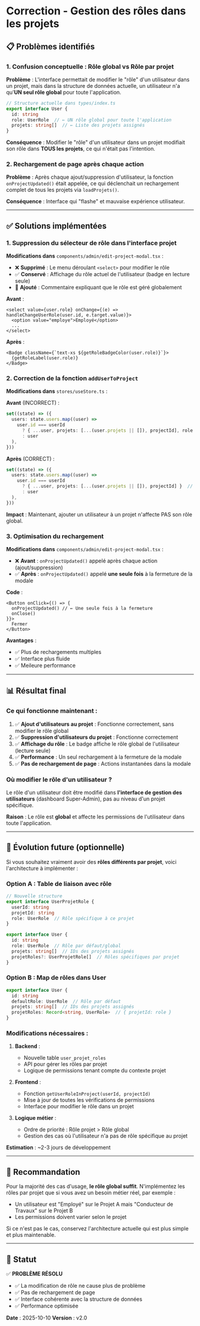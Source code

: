 # Correction - Gestion des rôles dans les projets

## 📋 Problèmes identifiés

### 1. **Confusion conceptuelle : Rôle global vs Rôle par projet**

**Problème** : L'interface permettait de modifier le "rôle" d'un utilisateur dans un projet, mais dans la structure de données actuelle, un utilisateur n'a qu'**UN seul rôle global** pour toute l'application.

```typescript
// Structure actuelle dans types/index.ts
export interface User {
  id: string
  role: UserRole  // ← UN rôle global pour toute l'application
  projets: string[]  // ← Liste des projets assignés
}
```

**Conséquence** : Modifier le "rôle" d'un utilisateur dans un projet modifiait son rôle dans **TOUS les projets**, ce qui n'était pas l'intention.

### 2. **Rechargement de page après chaque action**

**Problème** : Après chaque ajout/suppression d'utilisateur, la fonction `onProjectUpdated()` était appelée, ce qui déclenchait un rechargement complet de tous les projets via `loadProjets()`.

**Conséquence** : Interface qui "flashe" et mauvaise expérience utilisateur.

---

## ✅ Solutions implémentées

### 1. **Suppression du sélecteur de rôle dans l'interface projet**

**Modifications dans** `components/admin/edit-project-modal.tsx` :

- ❌ **Supprimé** : Le menu déroulant `<select>` pour modifier le rôle
- ✅ **Conservé** : Affichage du rôle actuel de l'utilisateur (badge en lecture seule)
- 📝 **Ajouté** : Commentaire expliquant que le rôle est géré globalement

**Avant** :
```tsx
<select value={user.role} onChange={(e) => handleChangeUserRole(user.id, e.target.value)}>
  <option value="employe">Employé</option>
  ...
</select>
```

**Après** :
```tsx
<Badge className={`text-xs ${getRoleBadgeColor(user.role)}`}>
  {getRoleLabel(user.role)}
</Badge>
```

### 2. **Correction de la fonction `addUserToProject`**

**Modifications dans** `stores/useStore.ts` :

**Avant** (INCORRECT) :
```typescript
set((state) => ({
  users: state.users.map((user) =>
    user.id === userId
      ? { ...user, projets: [...(user.projets || []), projectId], role: (role as any) || user.role }
      : user
  ),
}))
```

**Après** (CORRECT) :
```typescript
set((state) => ({
  users: state.users.map((user) =>
    user.id === userId
      ? { ...user, projets: [...(user.projets || []), projectId] }  // Ajout au projet UNIQUEMENT
      : user
  ),
}))
```

**Impact** : Maintenant, ajouter un utilisateur à un projet n'affecte PAS son rôle global.

### 3. **Optimisation du rechargement**

**Modifications dans** `components/admin/edit-project-modal.tsx` :

- ❌ **Avant** : `onProjectUpdated()` appelé après chaque action (ajout/suppression)
- ✅ **Après** : `onProjectUpdated()` appelé **une seule fois** à la fermeture de la modale

**Code** :
```tsx
<Button onClick={() => {
  onProjectUpdated() // ← Une seule fois à la fermeture
  onClose()
}}>
  Fermer
</Button>
```

**Avantages** :
- ✅ Plus de rechargements multiples
- ✅ Interface plus fluide
- ✅ Meileure performance

---

## 📊 Résultat final

### Ce qui fonctionne maintenant :

1. ✅ **Ajout d'utilisateurs au projet** : Fonctionne correctement, sans modifier le rôle global
2. ✅ **Suppression d'utilisateurs du projet** : Fonctionne correctement
3. ✅ **Affichage du rôle** : Le badge affiche le rôle global de l'utilisateur (lecture seule)
4. ✅ **Performance** : Un seul rechargement à la fermeture de la modale
5. ✅ **Pas de rechargement de page** : Actions instantanées dans la modale

### Où modifier le rôle d'un utilisateur ?

Le rôle d'un utilisateur doit être modifié dans **l'interface de gestion des utilisateurs** (dashboard Super-Admin), pas au niveau d'un projet spécifique.

**Raison** : Le rôle est **global** et affecte les permissions de l'utilisateur dans toute l'application.

---

## 🔮 Évolution future (optionnelle)

Si vous souhaitez vraiment avoir des **rôles différents par projet**, voici l'architecture à implémenter :

### Option A : Table de liaison avec rôle

```typescript
// Nouvelle structure
export interface UserProjetRole {
  userId: string
  projetId: string
  role: UserRole  // Rôle spécifique à ce projet
}

export interface User {
  id: string
  role: UserRole  // Rôle par défaut/global
  projets: string[]  // IDs des projets assignés
  projetRoles?: UserProjetRole[]  // Rôles spécifiques par projet
}
```

### Option B : Map de rôles dans User

```typescript
export interface User {
  id: string
  defaultRole: UserRole  // Rôle par défaut
  projets: string[]  // IDs des projets assignés
  projetRoles: Record<string, UserRole>  // { projetId: role }
}
```

### Modifications nécessaires :

1. **Backend** :
   - Nouvelle table `user_projet_roles`
   - API pour gérer les rôles par projet
   - Logique de permissions tenant compte du contexte projet

2. **Frontend** :
   - Fonction `getUserRoleInProject(userId, projectId)` 
   - Mise à jour de toutes les vérifications de permissions
   - Interface pour modifier le rôle dans un projet

3. **Logique métier** :
   - Ordre de priorité : Rôle projet > Rôle global
   - Gestion des cas où l'utilisateur n'a pas de rôle spécifique au projet

**Estimation** : ~2-3 jours de développement

---

## 📝 Recommandation

Pour la majorité des cas d'usage, **le rôle global suffit**. N'implémentez les rôles par projet que si vous avez un besoin métier réel, par exemple :

- Un utilisateur est "Employé" sur le Projet A mais "Conducteur de Travaux" sur le Projet B
- Les permissions doivent varier selon le projet

Si ce n'est pas le cas, conservez l'architecture actuelle qui est plus simple et plus maintenable.

---

## 🎯 Statut

✅ **PROBLÈME RÉSOLU**

- ✅ La modification de rôle ne cause plus de problème
- ✅ Pas de rechargement de page
- ✅ Interface cohérente avec la structure de données
- ✅ Performance optimisée

**Date** : 2025-10-10
**Version** : v2.0
